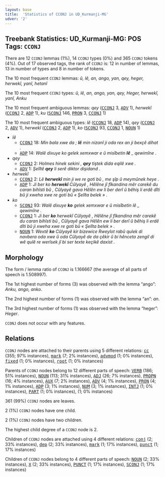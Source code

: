 ```yaml
---
layout: base
title:  'Statistics of CCONJ in UD_Kurmanji-MG'
udver: '2'
---
```


## Treebank Statistics: UD_Kurmanji-MG: POS Tags: `CCONJ`

There are 12 `CCONJ` lemmas (1%), 14 `CCONJ` types (0%) and 365 `CCONJ` tokens (4%).
Out of 17 observed tags, the rank of `CCONJ` is: 12 in number of lemmas, 13 in number of types and 8 in number of tokens.

The 10 most frequent `CCONJ` lemmas: <em>û, lê, an, ango, yan, qey, heger, herwekî, yanî, hetanî</em>

The 10 most frequent `CCONJ` types:  <em>û, lê, an, ango, yan, qey, Heger, herwekî, yanî, Anku</em>

The 10 most frequent ambiguous lemmas: <em>qey</em> (<tt><a href="kmr_mg-pos-CCONJ.html">CCONJ</a></tt> 3, <tt><a href="kmr_mg-pos-ADV.html">ADV</a></tt> 1), <em>herwekî</em> (<tt><a href="kmr_mg-pos-CCONJ.html">CCONJ</a></tt> 2, <tt><a href="kmr_mg-pos-ADP.html">ADP</a></tt> 1), <em>ku</em> (<tt><a href="kmr_mg-pos-SCONJ.html">SCONJ</a></tt> 146, <tt><a href="kmr_mg-pos-PRON.html">PRON</a></tt> 3, <tt><a href="kmr_mg-pos-CCONJ.html">CCONJ</a></tt> 1)

The 10 most frequent ambiguous types:  <em>lê</em> (<tt><a href="kmr_mg-pos-CCONJ.html">CCONJ</a></tt> 18, <tt><a href="kmr_mg-pos-ADP.html">ADP</a></tt> 14), <em>qey</em> (<tt><a href="kmr_mg-pos-CCONJ.html">CCONJ</a></tt> 2, <tt><a href="kmr_mg-pos-ADV.html">ADV</a></tt> 1), <em>herwekî</em> (<tt><a href="kmr_mg-pos-CCONJ.html">CCONJ</a></tt> 2, <tt><a href="kmr_mg-pos-ADP.html">ADP</a></tt> 1), <em>ko</em> (<tt><a href="kmr_mg-pos-SCONJ.html">SCONJ</a></tt> 93, <tt><a href="kmr_mg-pos-CCONJ.html">CCONJ</a></tt> 1, <tt><a href="kmr_mg-pos-NOUN.html">NOUN</a></tt> 1)


* <em>lê</em>
  * <tt><a href="kmr_mg-pos-CCONJ.html">CCONJ</a></tt> 18: <em>Min bala xwe da ; <b>lê</b> min nizanî ji oda rex an ji bexçê dihat .</em>
  * <tt><a href="kmr_mg-pos-ADP.html">ADP</a></tt> 14: <em>Walê dixuye ko gelek xemxwar e û misîbetin <b>lê</b> _ qewimîne .</em>
* <em>qey</em>
  * <tt><a href="kmr_mg-pos-CCONJ.html">CCONJ</a></tt> 2: <em>Holmes hinek sekini , <b>qey</b> tiştek dida eqilê xwe .</em>
  * <tt><a href="kmr_mg-pos-ADV.html">ADV</a></tt> 1: <em>Şelîtê <b>qey</b> li serê diktor dişidand .</em>
* <em>herwekî</em>
  * <tt><a href="kmr_mg-pos-CCONJ.html">CCONJ</a></tt> 2: <em>Lê <b>herwekî</b> min ji we re goti bû , me şîp û meymûnek heye .</em>
  * <tt><a href="kmr_mg-pos-ADP.html">ADP</a></tt> 1: <em>Ji ber ko <b>herwekî</b> Cûlyayê , Hêlêne jî fîkandina mêr carekê du caran bihîsti bû , Cûlyayê gava Hêlên ew li ber derî û bêhiş li erdê dîti bû ji xweha xwe re goti bû « Şelîta belek » .</em>
* <em>ko</em>
  * <tt><a href="kmr_mg-pos-SCONJ.html">SCONJ</a></tt> 93: <em>Walê dixuye <b>ko</b> gelek xemxwar e û misîbetin lê _ qewimîne .</em>
  * <tt><a href="kmr_mg-pos-CCONJ.html">CCONJ</a></tt> 1: <em>Ji ber <b>ko</b> herwekî Cûlyayê , Hêlêne jî fîkandina mêr carekê du caran bihîsti bû , Cûlyayê gava Hêlên ew li ber derî û bêhiş li erdê dîti bû ji xweha xwe re goti bû « Şelîta belek » .</em>
  * <tt><a href="kmr_mg-pos-NOUN.html">NOUN</a></tt> 1: <em>Wextê <b>ko</b> Cûlyayê kir bizewice Rweylot rabû qulek di navbera oda xwe û oda Cûlyayê de da çêkir û bi hênceta zengil di wê qulê re werîsek jî bi ser texte keçikê daxist .</em>

## Morphology

The form / lemma ratio of `CCONJ` is 1.166667 (the average of all parts of speech is 1.508997).

The 1st highest number of forms (3) was observed with the lemma “ango”: <em>Anku, ango, anko</em>.

The 2nd highest number of forms (1) was observed with the lemma “an”: <em>an</em>.

The 3rd highest number of forms (1) was observed with the lemma “heger”: <em>Heger</em>.

`CCONJ` does not occur with any features.


## Relations

`CCONJ` nodes are attached to their parents using 5 different relations: <tt><a href="kmr_mg-dep-cc.html">cc</a></tt> (355; 97% instances), <tt><a href="kmr_mg-dep-mark.html">mark</a></tt> (7; 2% instances), <tt><a href="kmr_mg-dep-advmod.html">advmod</a></tt> (1; 0% instances), <tt><a href="kmr_mg-dep-fixed.html">fixed</a></tt> (1; 0% instances), <tt><a href="kmr_mg-dep-root.html">root</a></tt> (1; 0% instances)

Parents of `CCONJ` nodes belong to 12 different parts of speech: <tt><a href="kmr_mg-pos-VERB.html">VERB</a></tt> (186; 51% instances), <tt><a href="kmr_mg-pos-NOUN.html">NOUN</a></tt> (113; 31% instances), <tt><a href="kmr_mg-pos-ADJ.html">ADJ</a></tt> (26; 7% instances), <tt><a href="kmr_mg-pos-PROPN.html">PROPN</a></tt> (16; 4% instances), <tt><a href="kmr_mg-pos-AUX.html">AUX</a></tt> (7; 2% instances), <tt><a href="kmr_mg-pos-ADV.html">ADV</a></tt> (4; 1% instances), <tt><a href="kmr_mg-pos-PRON.html">PRON</a></tt> (4; 1% instances), <tt><a href="kmr_mg-pos-ADP.html">ADP</a></tt> (3; 1% instances), <tt><a href="kmr_mg-pos-NUM.html">NUM</a></tt> (3; 1% instances), <tt><a href="kmr_mg-pos-INTJ.html">INTJ</a></tt> (1; 0% instances), <tt><a href="kmr_mg-pos-PART.html">PART</a></tt> (1; 0% instances),  (1; 0% instances)

361 (99%) `CCONJ` nodes are leaves.

2 (1%) `CCONJ` nodes have one child.

2 (1%) `CCONJ` nodes have two children.

The highest child degree of a `CCONJ` node is 2.

Children of `CCONJ` nodes are attached using 4 different relations: <tt><a href="kmr_mg-dep-conj.html">conj</a></tt> (2; 33% instances), <tt><a href="kmr_mg-dep-dep.html">dep</a></tt> (2; 33% instances), <tt><a href="kmr_mg-dep-mark.html">mark</a></tt> (1; 17% instances), <tt><a href="kmr_mg-dep-punct.html">punct</a></tt> (1; 17% instances)

Children of `CCONJ` nodes belong to 4 different parts of speech: <tt><a href="kmr_mg-pos-NOUN.html">NOUN</a></tt> (2; 33% instances), <tt><a href="kmr_mg-pos-X.html">X</a></tt> (2; 33% instances), <tt><a href="kmr_mg-pos-PUNCT.html">PUNCT</a></tt> (1; 17% instances), <tt><a href="kmr_mg-pos-SCONJ.html">SCONJ</a></tt> (1; 17% instances)

